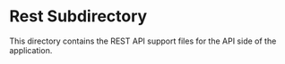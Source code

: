 # Rest Subdirectory

This directory contains the REST API support files for the API side of the application.